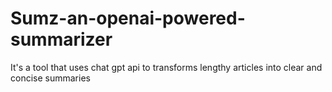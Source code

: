 # Sumz-an-openai-powered-summarizer
It's a tool that uses chat gpt api to transforms lengthy articles  into clear and concise summaries
